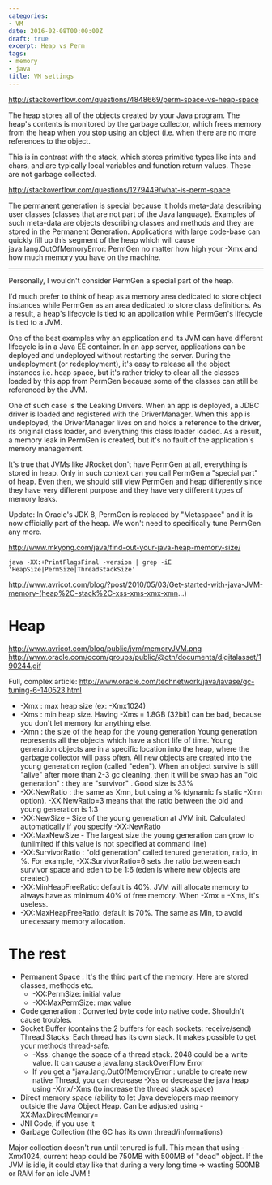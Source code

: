 ```yaml
---
categories:
- VM
date: 2016-02-08T00:00:00Z
draft: true
excerpt: Heap vs Perm
tags:
- memory
- java
title: VM settings
---
```


http://stackoverflow.com/questions/4848669/perm-space-vs-heap-space

The heap stores all of the objects created by your Java program. The heap's contents is monitored by the garbage collector, which frees memory from the heap when you stop using an object (i.e. when there are no more references to the object.

This is in contrast with the stack, which stores primitive types like ints and chars, and are typically local variables and function return values. These are not garbage collected.

http://stackoverflow.com/questions/1279449/what-is-perm-space

The permanent generation is special because it holds meta-data describing user classes (classes that are not part of the Java language). Examples of such meta-data are objects describing classes and methods and they are stored in the Permanent Generation. Applications with large code-base can quickly fill up this segment of the heap which will cause java.lang.OutOfMemoryError: PermGen no matter how high your -Xmx and how much memory you have on the machine.

----

Personally, I wouldn't consider PermGen a special part of the heap.

I'd much prefer to think of heap as a memory area dedicated to store object instances while PermGen as an area dedicated to store class definitions. As a result, a heap's lifecycle is tied to an application while PermGen's lifecycle is tied to a JVM.

One of the best examples why an application and its JVM can have different lifecycle is in a Java EE container. In an app server, applications can be deployed and undeployed without restarting the server. During the undeployment (or redeployment), it's easy to release all the object instances i.e. heap space, but it's rather tricky to clear all the classes loaded by this app from PermGen because some of the classes can still be referenced by the JVM.

One of such case is the Leaking Drivers. When an app is deployed, a JDBC driver is loaded and registered with the DriverManager. When this app is undeployed, the DriverManager lives on and holds a reference to the driver, its original class loader, and everything this class loader loaded. As a result, a memory leak in PermGen is created, but it's no fault of the application's memory management.

It's true that JVMs like JRocket don't have PermGen at all, everything is stored in heap. Only in such context can you call PermGen a "special part" of heap. Even then, we should still view PermGen and heap differently since they have very different purpose and they have very different types of memory leaks.

Update: In Oracle's JDK 8, PermGen is replaced by "Metaspace" and it is now officially part of the heap. We won't need to specifically tune PermGen any more.


http://www.mkyong.com/java/find-out-your-java-heap-memory-size/

```
java -XX:+PrintFlagsFinal -version | grep -iE 'HeapSize|PermSize|ThreadStackSize'
```

http://www.avricot.com/blog/?post/2010/05/03/Get-started-with-java-JVM-memory-(heap%2C-stack%2C-xss-xms-xmx-xmn...)

# Heap

http://www.avricot.com/blog/public/jvm/memoryJVM.png
http://www.oracle.com/ocom/groups/public/@otn/documents/digitalasset/190244.gif

Full, complex article: http://www.oracle.com/technetwork/java/javase/gc-tuning-6-140523.html

* -Xmx : max heap size (ex: -Xmx1024)
* -Xms : min heap size. Having -Xms = 1.8GB (32bit) can be bad, because you don't let memory for anything else.
* -Xmn : the size of the heap for the young generation
Young generation represents all the objects which have a short life of time. Young generation objects are in a specific location into the heap, where the garbage collector will pass often. All new objects are created into the young generation region (called "eden"). When an object survive is still "alive" after more than 2-3 gc cleaning, then it will be swap has an "old generation" : they are "survivor" .
Good size is 33%
* -XX:NewRatio : the same as Xmn, but using a % (dynamic fs static -Xmn option). -XX:NewRatio=3 means that the ratio between the old and young generation is 1:3
* -XX:NewSize - Size of the young generation at JVM init. Calculated automatically if you specify -XX:NewRatio
* -XX:MaxNewSize - The largest size the young generation can grow to (unlimited if this value is not specified at command line)
* -XX:SurvivorRatio : "old generation" called tenured generation, ratio, in %. For example, -XX:SurvivorRatio=6 sets the ratio between each survivor space and eden to be 1:6 (eden is where new objects are created)
* -XX:MinHeapFreeRatio: default is 40%. JVM will allocate memory to always have as minimum 40% of free memory. When -Xmx = -Xms, it's useless.
* -XX:MaxHeapFreeRatio: default is 70%. The same as Min, to avoid unecessary memory allocation.

# The rest

* Permanent Space : It's the third part of the memory. Here are stored classes, methods etc.
  * -XX:PermSize: initial value
  * -XX:MaxPermSize: max value
* Code generation : Converted byte code into native code. Shouldn't cause troubles.
* Socket Buffer (contains the 2 buffers for each sockets: receive/send)
Thread Stacks: Each thread has its own stack. It makes possible to get your methods thread-safe.
    * -Xss: change the space of a thread stack. 2048 could be a write value. It can cause a java.lang.stackOverFlow Error
    * If you get a "java.lang.OutOfMemoryError : unable to create new native Thread, you can decrease -Xss or decrease the java heap using -Xmx/-Xms (to increase the thread stack space)
* Direct memory space (ability to let Java developers map memory outside the Java Object Heap. Can be adjusted using -XX:MaxDirectMemory=
* JNI Code, if you use it
* Garbage Collection (the GC has its own thread/informations)

Major collection doesn't run until tenured is full.
This mean that using -Xmx1024, current heap could be 750MB with 500MB of "dead" object. If the JVM is idle, it could stay like that during a very long time => wasting 500MB or RAM for an idle JVM !
